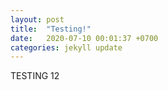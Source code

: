 ```yaml
---
layout: post
title:  "Testing!"
date:   2020-07-10 00:01:37 +0700
categories: jekyll update
---
```


TESTING 12